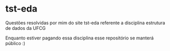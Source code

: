 # tst-eda
Questões resolvidas por mim do site tst-eda referente a disciplina estrutura de dados da UFCG

Enquanto estiver pagando essa disciplina esse repositório se manterá público :)
